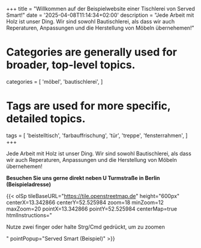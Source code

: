 +++
title = "Willkommen auf der Beispielwebsite einer Tischlerei von Served Smart!"
date = '2025-04-08T11:14:34+02:00'
description = "Jede Arbeit mit Holz ist unser Ding. Wir sind sowohl Bautischlerei, als dass wir auch Reperaturen, Anpassungen und die Herstellung von Möbeln übernehemen!"
# Categories are generally used for broader, top-level topics.
categories = [
 'möbel',
 'bautischlerei',
]
# Tags are used for more specific, detailed topics.
tags = [
 'beistelltisch',
 'farbauffrischung',
 'tür',
 'treppe',
 'fensterrahmen',
]
+++

Jede Arbeit mit Holz ist unser Ding. Wir sind sowohl Bautischlerei, als dass wir auch Reperaturen, Anpassungen und die Herstellung von Möbeln übernehemen!

<b>Besuchen Sie uns gerne direkt neben U Turmstraße in Berlin<br>(Beispieladresse)</b>

{{< olSp tileBaseURL="https://tile.openstreetmap.de" height="600px" centerX=13.342866 centerY=52.525984 zoom=18 minZoom=12 maxZoom=20 pointX=13.342866 pointY=52.525984 centerMap=true htmlInstructions="<p>Nutze <span>zwei finger</span> oder halte <span>Strg/Cmd</span> gedrückt, um zu zoomen</p>" pointPopup="Served Smart (Beispiel)" >}}

